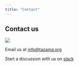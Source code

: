 ```yaml
---
title: "Contact"
---
```


## Contact us

![](/tazama.png)

Email us at [info@tazama.org](mailto:info@tazama.org)

Start a discussion with us on [slack](https://slack.tazama.org)
